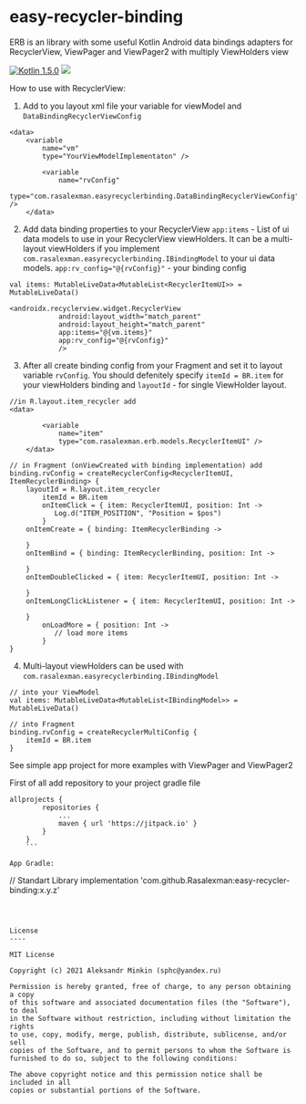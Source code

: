 # easy-recycler-binding
ERB is an library with some useful Kotlin Android data bindings adapters for RecyclerView, ViewPager and ViewPager2 with multiply ViewHolders view

[ ![Kotlin 1.5.0](https://img.shields.io/badge/Kotlin-1.5.0-blue.svg)](http://kotlinlang.org) [![](https://jitpack.io/v/Rasalexman/easy-recycler-binding.svg)](https://jitpack.io/#Rasalexman/easy-recycler-binding)

How to use with RecyclerView:
1) Add to you layout xml file your variable for viewModel and `DataBindingRecyclerViewConfig`
```
<data>
    <variable
        name="vm"
        type="YourViewModelImplementaton" />

        <variable
            name="rvConfig"
            type="com.rasalexman.easyrecyclerbinding.DataBindingRecyclerViewConfig" />
    </data>
```
2) Add data binding properties to your RecyclerView 
`app:items` -  List of ui data models to use in your RecyclerView viewHolders. It can be a multi-layout viewHolders if you implement `com.rasalexman.easyrecyclerbinding.IBindingModel` to your ui data models. 
`app:rv_config="@{rvConfig}"` - your binding config
```
val items: MutableLiveData<MutableList<RecyclerItemUI>> = MutableLiveData()

<androidx.recyclerview.widget.RecyclerView
            android:layout_width="match_parent"
            android:layout_height="match_parent"
            app:items="@{vm.items}"
            app:rv_config="@{rvConfig}"
            />
```
3) After all create binding config from your Fragment and set it to layout variable `rvConfig`. You should defenitely specify `itemId = BR.item` for your viewHolders binding and `layoutId` - for single ViewHolder layout.
```
//in R.layout.item_recycler add
<data>

        <variable
            name="item"
            type="com.rasalexman.erb.models.RecyclerItemUI" />
    </data>

// in Fragment (onViewCreated with binding implementation) add
binding.rvConfig = createRecyclerConfig<RecyclerItemUI, ItemRecyclerBinding> {
	layoutId = R.layout.item_recycler
        itemId = BR.item 
        onItemClick = { item: RecyclerItemUI, position: Int ->
           Log.d("ITEM_POSITION", "Position = $pos")
        }
	onItemCreate = { binding: ItemRecyclerBinding ->
	
	}
	onItemBind = { binding: ItemRecyclerBinding, position: Int ->
	
	}
	onItemDoubleClicked = { item: RecyclerItemUI, position: Int ->
	
	}
	onItemLongClickListener = { item: RecyclerItemUI, position: Int ->
	
	}
        onLoadMore = { position: Int ->
           // load more items
        }
}
```
4) Multi-layout viewHolders can be used with `com.rasalexman.easyrecyclerbinding.IBindingModel`
```
// into your ViewModel
val items: MutableLiveData<MutableList<IBindingModel>> = MutableLiveData()

// into Fragment
binding.rvConfig = createRecyclerMultiConfig {
	itemId = BR.item
}
```

See simple app project for more examples with ViewPager and ViewPager2
	

First of all add repository to your project gradle file
```
allprojects {
		repositories {
			...
			maven { url 'https://jitpack.io' }
		}
	}
	```

App Gradle:
```
// Standart Library
implementation 'com.github.Rasalexman:easy-recycler-binding:x.y.z'
```



License
----

MIT License

Copyright (c) 2021 Aleksandr Minkin (sphc@yandex.ru)

Permission is hereby granted, free of charge, to any person obtaining a copy
of this software and associated documentation files (the "Software"), to deal
in the Software without restriction, including without limitation the rights
to use, copy, modify, merge, publish, distribute, sublicense, and/or sell
copies of the Software, and to permit persons to whom the Software is
furnished to do so, subject to the following conditions:

The above copyright notice and this permission notice shall be included in all
copies or substantial portions of the Software.

